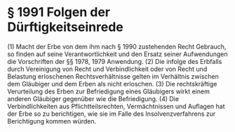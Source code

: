 # § 1991 Folgen der Dürftigkeitseinrede
(1) Macht der Erbe von dem ihm nach § 1990 zustehenden Recht Gebrauch, so finden auf seine Verantwortlichkeit und den Ersatz seiner Aufwendungen die Vorschriften der §§ 1978, 1979 Anwendung.
(2) Die infolge des Erbfalls durch Vereinigung von Recht und Verbindlichkeit oder von Recht und Belastung erloschenen Rechtsverhältnisse gelten im Verhältnis zwischen dem Gläubiger und dem Erben als nicht erloschen.
(3) Die rechtskräftige Verurteilung des Erben zur Befriedigung eines Gläubigers wirkt einem anderen Gläubiger gegenüber wie die Befriedigung.
(4) Die Verbindlichkeiten aus Pflichtteilsrechten, Vermächtnissen und Auflagen hat der Erbe so zu berichtigen, wie sie im Falle des Insolvenzverfahrens zur Berichtigung kommen würden.